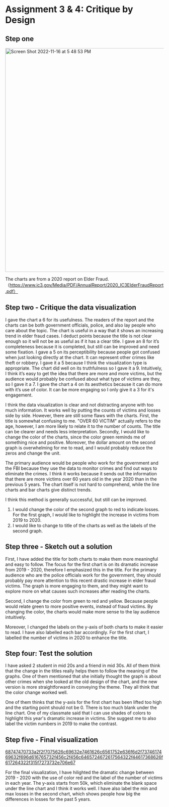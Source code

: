 # Assignment 3 & 4: Critique by Design

## Step one

<img width="708" alt="Screen Shot 2022-11-16 at 5 48 53 PM" src="https://user-images.githubusercontent.com/117045839/202311822-0eef1c53-963b-41dd-95d4-8c47a68ad098.png">

The charts are from a 2020 report on Elder Fraud.（https://www.ic3.gov/Media/PDF/AnnualReport/2020_IC3ElderFraudReport.pdf）

## Step two - Critique the data visualization

I gave the chart a 6 for its usefulness. The readers of the report and the charts can be both government officials, police, and also lay people who care about the topic. The chart is useful in a way that it shows an increasing trend in elder fraud cases. I deduct points because the title is not clear enough so it will not be as useful as if it has a clear title. 
I gave an 8 for it’s completeness because it is completed, but still can be improved and need some fixation. I gave a 5 on its perceptibility because people got confused when just looking directly at the chart. It can represent other crimes like theft or robbery. I gave it a 5 because I think the visualization type is appropriate. 
The chart did well on its truthfulness so I gave it a 9. Intuitively, I think it’s easy to get the idea that there are more and more victims, but the audience would probably be confused about what type of victims are they, so I gave it a 7. I gave the chart a 4 on its aesthetics because it can do more with it’s use of color. It can be more engaging so I only give it a 3 for it's engagement. 

I think the data visualization is clear and not distracting anyone with too much information.  It works well by putting the counts of victims and losses side by side. However, there are still some flaws with the charts. First, the title is somewhat confusing to me. "OVER 60 VICTIM" actually refers to the age, however, I am more likely to relate it to the number of counts. The title can be clearer and needs less interpretation. Secondly, I would like to change the color of the charts, since the color green reminds me of something nice and positive. Moreover, the dollar amount on the second graph is overwhelming for me to read, and I would probably reduce the zeros and change the unit.   

The primary audience would be people who work for the government and the FBI because they use the data to monitor crimes and find out ways to eliminate the crimes.  I think it works because it sends out the information that there are more victims over 60 years old in the year 2020 than in the previous 5 years. The chart itself is not hard to comprehend, while the line charts and bar charts give distinct trends. 

I think this method is generally successful, but still can be improved. 
1. I would change the color of the second graph to red to indicate losses. For the first graph, I would like to highlight the increase in victims from 2019 to 2020.
2. I would like to change to title of the charts as well as the labels of the second graph. 

## Step three - Sketch out a solution




First, I have added the title for both charts to make them more meaningful and easy to follow. The focus for the first chart is on its dramatic increase from 2019 - 2020, therefore I emphasized this in the title. For the primary audience who are the police officials work for the government, they should probably pay more attention to this recent drastic increase in elder fraud victims. The graph is more engaging to them, and they might want to explore more on what causes such increases after reading the charts. 

Second, I change the color from green to red and yellow. Because people would relate green to more positive events, instead of fraud victims. By changing the color, the charts would make more sense to the lay audience intuitively. 

Moreover, I changed the labels on the y-axis of both charts to make it easier to read. I have also labelled each bar accordingly. For the first chart, I labelled the number of victims in 2020 to enhance the title. 

## Step four: Test the solution

I have asked 2 student in mid 20s and a friend in mid 30s. All of them think that the change in the titles really helps them to follow the meaning of the graphs. One of them mentioned that she initially thought the graph is about other crimes when she looked at the old design of the chart, and the new version is more straightforward in conveying the theme. They all think that the color change worked well. 

One of them thinks that the y-axis for the first chart has been lifted too high and the starting point should not be 0. There is too much blank under the line chart. One of my classmate said that I can use shades of colors to highlight this year's dramatic increase in victims. She suggest me to also label the victim numbers in 2019 to make the contrast. 

## Step five - Final visualization 

[68747470733a2f2f7075626c69632e7461626c6561752e636f6d2f7374617469632f696d616765732f456c2f456c6465724672617564322f44617368626f617264322f315f7273732e706e67](https://user-images.githubusercontent.com/117045839/202324755-4966f822-f847-45f1-a5d8-95f0a801dfce.png)       


For the final visualization, I have hilighted the dramatic change between 2019 - 2020 with the use of color red and the label of the number of victims in each year. The y-axis starts from 50k, which eliminate the blank space under the line chart and I think it works well. I have also label the min and max losses in the second chart, which shows people how big the differences in losses for the past 5 years. 








